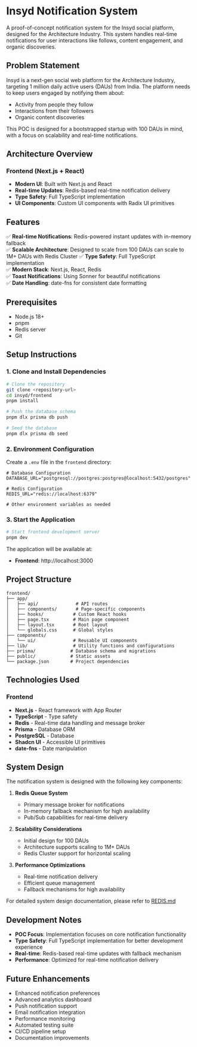 # Insyd Notification System

A proof-of-concept notification system for the Insyd social platform, designed for the Architecture Industry. This system handles real-time notifications for user interactions like follows, content engagement, and organic discoveries.

## Problem Statement

Insyd is a next-gen social web platform for the Architecture Industry, targeting 1 million daily active users (DAUs) from India. The platform needs to keep users engaged by notifying them about:

- Activity from people they follow
- Interactions from their followers
- Organic content discoveries

This POC is designed for a bootstrapped startup with 100 DAUs in mind, with a focus on scalability and real-time notifications.

## Architecture Overview

### Frontend (Next.js + React)

- **Modern UI**: Built with Next.js and React
- **Real-time Updates**: Redis-based real-time notification delivery
- **Type Safety**: Full TypeScript implementation
- **UI Components**: Custom UI components with Radix UI primitives

## Features

✅ **Real-time Notifications**: Redis-powered instant updates with in-memory fallback  
✅ **Scalable Architecture**: Designed to scale from 100 DAUs can scale to 1M+ DAUs with Redis Cluster
✅ **Type Safety**: Full TypeScript implementation  
✅ **Modern Stack**: Next.js, React, Redis  
✅ **Toast Notifications**: Using Sonner for beautiful notifications  
✅ **Date Handling**: date-fns for consistent date formatting

## Prerequisites

- Node.js 18+
- pnpm
- Redis server
- Git

## Setup Instructions

### 1. Clone and Install Dependencies

```bash
# Clone the repository
git clone <repository-url>
cd insyd/frontend
pnpm install

# Push the database schema
pnpm dlx prisma db push

# Seed the database
pnpm dlx prisma db seed

```

### 2. Environment Configuration

Create a `.env` file in the `frontend` directory:

```env
# Database Configuration
DATABASE_URL="postgresql://postgres:postgres@localhost:5432/postgres"

# Redis Configuration
REDIS_URL="redis://localhost:6379"

# Other environment variables as needed
```

### 3. Start the Application

```bash
# Start frontend development server
pnpm dev
```

The application will be available at:

- **Frontend**: http://localhost:3000

## Project Structure

```
frontend/
├── app/
│   ├── api/              # API routes
│   ├── components/       # Page-specific components
│   ├── hooks/           # Custom React hooks
│   ├── page.tsx         # Main page component
│   ├── layout.tsx       # Root layout
│   └── globals.css      # Global styles
├── components/
│   └── ui/              # Reusable UI components
├── lib/                 # Utility functions and configurations
├── prisma/             # Database schema and migrations
├── public/             # Static assets
└── package.json        # Project dependencies
```

## Technologies Used

### Frontend

- **Next.js** - React framework with App Router
- **TypeScript** - Type safety
- **Redis** - Real-time data handling and message broker
- **Prisma** - Database ORM
- **PostgreSQL** - Database
- **Shadcn UI** - Accessible UI primitives
- **date-fns** - Date manipulation

## System Design

The notification system is designed with the following key components:

1. **Redis Queue System**

   - Primary message broker for notifications
   - In-memory fallback mechanism for high availability
   - Pub/Sub capabilities for real-time delivery

2. **Scalability Considerations**

   - Initial design for 100 DAUs
   - Architecture supports scaling to 1M+ DAUs
   - Redis Cluster support for horizontal scaling

3. **Performance Optimizations**
   - Real-time notification delivery
   - Efficient queue management
   - Fallback mechanisms for high availability

For detailed system design documentation, please refer to [REDIS.md](./frontend/REDIS.md)

## Development Notes

- **POC Focus**: Implementation focuses on core notification functionality
- **Type Safety**: Full TypeScript implementation for better development experience
- **Real-time**: Redis-based real-time updates with fallback mechanism
- **Performance**: Optimized for real-time notification delivery

## Future Enhancements

- Enhanced notification preferences
- Advanced analytics dashboard
- Push notification support
- Email notification integration
- Performance monitoring
- Automated testing suite
- CI/CD pipeline setup
- Documentation improvements
